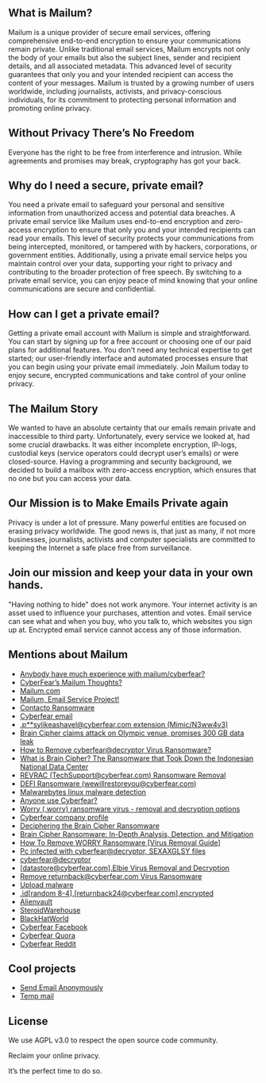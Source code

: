 ## What is Mailum?

Mailum is a unique provider of secure email services, offering comprehensive end-to-end encryption to ensure your communications remain private. Unlike traditional email services, Mailum encrypts not only the body of your emails but also the subject lines, sender and recipient details, and all associated metadata. This advanced level of security guarantees that only you and your intended recipient can access the content of your messages. Mailum is trusted by a growing number of users worldwide, including journalists, activists, and privacy-conscious individuals, for its commitment to protecting personal information and promoting online privacy.

## Without Privacy There’s No Freedom

Everyone has the right to be free from interference and intrusion.
While agreements and promises may break, cryptography has got your back.

## Why do I need a secure, private email?

You need a private email to safeguard your personal and sensitive information from unauthorized access and potential data breaches. A private email service like Mailum uses end-to-end encryption and zero-access encryption to ensure that only you and your intended recipients can read your emails. This level of security protects your communications from being intercepted, monitored, or tampered with by hackers, corporations, or government entities. Additionally, using a private email service helps you maintain control over your data, supporting your right to privacy and contributing to the broader protection of free speech. By switching to a private email service, you can enjoy peace of mind knowing that your online communications are secure and confidential.

## How can I get a private email?

Getting a private email account with Mailum is simple and straightforward. You can start by signing up for a free account or choosing one of our paid plans for additional features. You don't need any technical expertise to get started; our user-friendly interface and automated processes ensure that you can begin using your private email immediately. Join Mailum today to enjoy secure, encrypted communications and take control of your online privacy.

## The Mailum Story

We wanted to have an absolute certainty that our emails remain private and inaccessible to third party. Unfortunately, every service we looked at, had some crucial drawbacks. It was either incomplete encryption, IP-logs, custodial keys (service operators could decrypt user’s emails) or were closed-source.
Having a programming and security background, we decided to build a mailbox with zero-access encryption, which ensures that no one but you can access your data.

## Our Mission is to Make Emails Private again

Privacy is under a lot of pressure. Many powerful entities are focused on erasing privacy worldwide.
The good news is, that just as many, if not more businesses, journalists, activists and computer specialists are committed to keeping the Internet a safe place free from surveillance.

## Join our mission and keep your data in your own hands.

"Having nothing to hide" does not work anymore. Your internet activity is an asset used to influence your purchases, attention and votes. Email service can see what and when you buy, who you talk to, which websites you sign up at. Encrypted email service cannot access any of those information.

## Mentions about Mailum

- [Anybody have much experience with mailum/cyberfear?](https://www.reddit.com/r/emailprivacy/comments/1fi2pgc/anybody_have_much_experience_with_mailumcyberfear/)
- [CyberFear’s Mailum Thoughts?](https://www.reddit.com/r/emailprivacy/comments/1be61kh/cyberfears_mailum_thoughts/)
- [Mailum.com](https://dribbble.com/shots/23373159-Mailum-com)
- [Mailum, Email Service Project!](https://dribbble.com/shots/23409640-Mailum-Email-Service-Project)
- [Contacto Ransomware](https://www.pcrisk.com/removal-guides/31842-contacto-ransomware)
- [Cyberfear email](https://www.reddit.com/r/emailprivacy/comments/13tkz32/cyberfear_email/)
- [.p**sylikeashavel@cyberfear.com extension (Mimic/N3ww4v3)](https://www.bleepingcomputer.com/forums/t/803990/psylikeashavelcyberfearcom-extension-mimicn3ww4v3/)
- [Brain Cipher claims attack on Olympic venue, promises 300 GB data leak](https://www.theregister.com/2024/08/29/brain_cipher_olympic_attack/)
- [How to Remove cyberfear@decryptor Virus Ransomware?](https://easysolvemalware.com/how-to-remove-cyberfeardecryptor-virus-ransomware/)
- [What is Brain Cipher? The Ransomware that Took Down the Indonesian National Data Center](https://www.sangfor.com/farsight-labs-threat-intelligence/cybersecurity/what-is-brain-cipher-ransomware-took-down-indonesian-national-data-center)
- [REVRAC (TechSupport@cyberfear.com) Ransomware Removal](https://howtofix.guide/revrac-virus/)
- [DEFI Ransomware (wewillrestoreyou@cyberfear.com)](https://howtofix.guide/defi-virus/)
- [Malwarebytes linux malware detection](https://forums.malwarebytes.com/topic/294340-false-positive-cyberfearcom-website/)
- [Anyone use Cyberfear?](https://www.emaildiscussions.com/showthread.php?t=80650)
- [Worry (.worry) ransomware virus - removal and decryption options](https://www.pcrisk.com/removal-guides/25608-worry-ransomware)
- [Cyberfear company profile](https://tracxn.com/d/companies/cyberfear/__pRMZaF_3yF7a7htDszzqK9xb7zg6lEonQKuKkjGAk2k)
- [Deciphering the Brain Cipher Ransomware](https://www.group-ib.com/blog/brain-cipher-ransomware/)
- [Brain Cipher Ransomware: In-Depth Analysis, Detection, and Mitigation](https://www.sentinelone.com/anthology/brain-cipher/)
- [How To Remove WORRY Ransomware [Virus Removal Guide]](https://malwaretips.com/blogs/remove-worry-ransomware-virus/)
- [Pc infected with cyberfear@decryptor, SEXAXGLSY files](https://forum.eset.com/topic/39294-pc-infected-with-cyberfeardecryptor-sexaxglsy-files/)
- [cyberfear@decryptor](https://forum.eset.com/topic/41052-cyberfeardecryptor/)
- [[datastore@cyberfear.com].Elbie Virus Removal and Decryption](https://easysolvemalware.com/datastorecyberfear-com-elbie-virus-removal-and-decryption/)
- [Remove returnback@cyberfear.com Virus Ransomware](https://easysolvemalware.com/remove-returnbackcyberfear-com-virus-ransomware/)
- [Upload malware](https://bazaar.abuse.ch/)
- [.id[random 8-4].[returnback24@cyberfear.com].encrypted](https://www.bleepingcomputer.com/forums/t/804623/idrandom-8-4returnback24cyberfearcomencrypted/)
- [Alienvault](https://otx.alienvault.com/indicator/domain/cyberfear.com)
- [SteroidWarehouse](https://swgoodies.com/)
- [BlackHatWorld](https://www.blackhatworld.com/seo/cyberfear-com-anonymous-email-service-end-to-end-encryption-secure-email-account-no-ip-logs-cryptocurrency-accepted-pgp-supp.1269500)
- [Cyberfear Facebook](https://www.facebook.com/people/CyberFear/100070009584979/)
- [Cyberfear Quora](https://www.quora.com/profile/Cyber-Fear-1)
- [Cyberfear Reddit](https://www.reddit.com/r/CyberFear/)

## Cool projects

- [Send Email Anonymously](https://www.proxynova.com/tools/send-anonymous-email/)
- [Temp mail](https://mail.tm/en/)

## License

We use AGPL v3.0 to respect the open source code community.

Reclaim your online privacy.

It’s the perfect time to do so.
